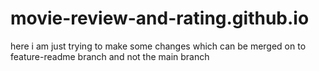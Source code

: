 # movie-review-and-rating.github.io
here i am just trying to make some changes which can be merged on to feature-readme branch and not the main branch 

